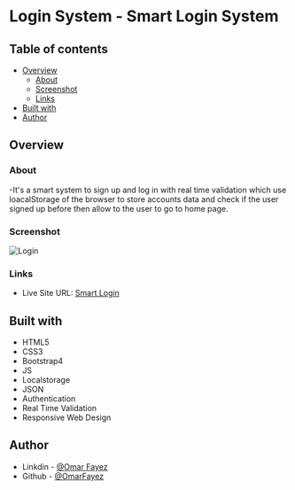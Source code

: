 # Login System - Smart Login System

## Table of contents

- [Overview](#overview)
  - [About](#About)
  - [Screenshot](#screenshot)
  - [Links](#links)
- [Built with](#built-with)
- [Author](#author)
## Overview

### About

-It's a smart system to sign up and log in with real time validation which use loacalStorage of the browser to store accounts data and check if the user signed up before then allow to the user to go to home page.

### Screenshot

![Login](https://im7.ezgif.com/tmp/ezgif-7-b2eb95c8103e.gif)

### Links

- Live Site URL: [Smart Login](https://omarfayez.github.io/06.Smart-Login/)

## Built with

- HTML5
- CSS3
- Bootstrap4
- JS
- Localstorage
- JSON
- Authentication
- Real Time Validation
- Responsive Web Design

## Author

- Linkdin - [@Omar Fayez](https://www.linkedin.com/in/fayez-95/)
- Github - [@OmarFayez](https://github.com/OmarFayez)
